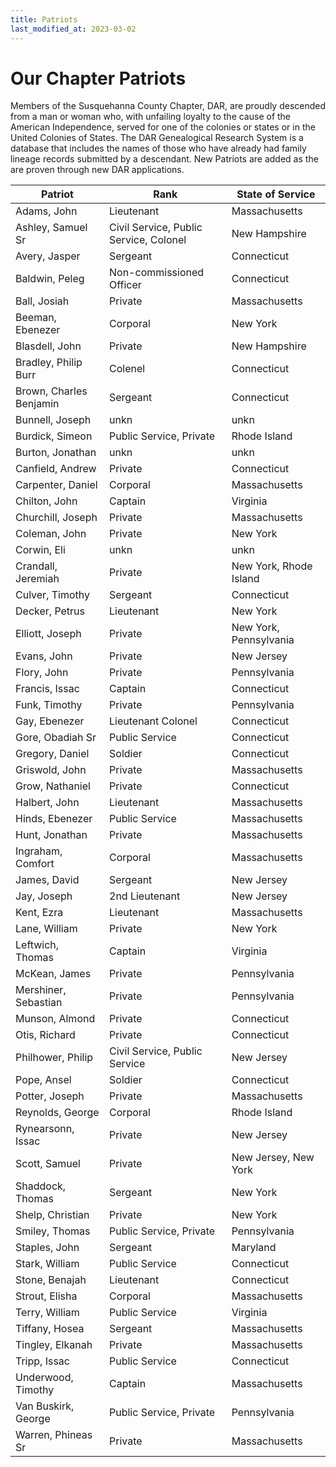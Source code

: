 ```yaml
---
title: Patriots
last_modified_at: 2023-03-02
---
```


# Our Chapter Patriots

Members of the Susquehanna County Chapter, DAR, are proudly descended from a man
or woman who, with unfailing loyalty to the cause of the American Independence,
served for one of the colonies or states or in the United Colonies of States.
The DAR Genealogical Research System is a database that includes the names of
those who have already had family lineage records submitted by a descendant.
New Patriots are added as the are proven through new DAR applications.

| Patriot | Rank | State of Service |
|---------|------|------------------|
|Adams, John|Lieutenant|Massachusetts|
|Ashley, Samuel Sr|Civil Service, Public Service, Colonel|New Hampshire|
|Avery, Jasper|Sergeant|Connecticut|
|Baldwin, Peleg|Non-commissioned Officer|Connecticut|
|Ball, Josiah|Private|Massachusetts|
|Beeman, Ebenezer|Corporal|New York|
|Blasdell, John|Private|New Hampshire|
|Bradley, Philip Burr|Colenel|Connecticut|
|Brown, Charles Benjamin|Sergeant|Connecticut|
|Bunnell, Joseph|unkn|unkn|
|Burdick, Simeon|Public Service, Private|Rhode Island|
|Burton, Jonathan|unkn|unkn|
|Canfield, Andrew|Private|Connecticut|
|Carpenter, Daniel|Corporal|Massachusetts|
|Chilton, John|Captain|Virginia|
|Churchill, Joseph|Private|Massachusetts|
|Coleman, John|Private|New York|
|Corwin, Eli|unkn|unkn|
|Crandall, Jeremiah|Private|New York, Rhode Island|
|Culver, Timothy|Sergeant|Connecticut|
|Decker, Petrus|Lieutenant|New York|
|Elliott, Joseph|Private|New York, Pennsylvania|
|Evans, John|Private|New Jersey|
|Flory, John|Private|Pennsylvania|
|Francis, Issac|Captain|Connecticut|
|Funk, Timothy|Private|Pennsylvania|
|Gay, Ebenezer|Lieutenant Colonel|Connecticut|
|Gore, Obadiah Sr|Public Service|Connecticut|
|Gregory, Daniel|Soldier|Connecticut|
|Griswold, John|Private|Massachusetts|
|Grow, Nathaniel|Private|Connecticut|
|Halbert, John|Lieutenant|Massachusetts|
|Hinds, Ebenezer|Public Service|Massachusetts|
|Hunt, Jonathan|Private|Massachusetts|
|Ingraham, Comfort|Corporal|Massachusetts|
|James, David|Sergeant|New Jersey|
|Jay, Joseph|2nd Lieutenant|New Jersey|
|Kent, Ezra|Lieutenant|Massachusetts|
|Lane, William|Private|New York|
|Leftwich, Thomas|Captain|Virginia|
|McKean, James|Private|Pennsylvania|
|Mershiner, Sebastian|Private|Pennsylvania|
|Munson, Almond|Private|Connecticut|
|Otis, Richard|Private|Connecticut|
|Philhower, Philip|Civil Service, Public Service|New Jersey|
|Pope, Ansel|Soldier|Connecticut|
|Potter, Joseph|Private|Massachusetts|
|Reynolds, George|Corporal|Rhode Island|
|Rynearsonn, Issac|Private|New Jersey|
|Scott, Samuel|Private|New Jersey, New York|
|Shaddock, Thomas|Sergeant|New York|
|Shelp, Christian|Private|New York|
|Smiley, Thomas|Public Service, Private|Pennsylvania|
|Staples, John|Sergeant|Maryland|
|Stark, William|Public Service|Connecticut|
|Stone, Benajah|Lieutenant|Connecticut|
|Strout, Elisha|Corporal|Massachusetts|
|Terry, William|Public Service|Virginia|
|Tiffany, Hosea|Sergeant|Massachusetts|
|Tingley, Elkanah|Private|Massachusetts|
|Tripp, Issac|Public Service|Connecticut|
|Underwood, Timothy|Captain|Massachusetts|
|Van Buskirk, George|Public Service, Private|Pennsylvania|
|Warren, Phineas Sr|Private|Massachusetts|
